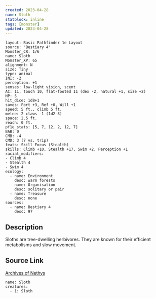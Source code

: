 ```yaml
---
created: 2023-04-28
name: Sloth
statblock: inline
tags: [monster]
updated: 2023-04-28
---
```

```statblock
layout: Basic Pathfinder 1e Layout
source: "Bestiary 4"
Monster_CR: 1/6
name: Sloth
Monster_XP: 65
alignment: N
size: Tiny
type: animal
INI: -2
perception: +1
senses: low-light vision, scent
AC: 11, touch 10, flat-footed 11 (dex -2, natural +1, size +2)
HP: 5
hit_dice: 1d8+1
saves: Fort +3, Ref +0, Will +1
speed: 5 ft., climb 5 ft.
melee: 2 claws -1 (1d2-3)
space: 2.5 ft.
reach: 0 ft.
pf1e_stats: [5, 7, 12, 2, 12, 7]
BAB: 0
CMB: -4
CMD: 3 (7 vs. trip)
feats: Skill Focus (Stealth)
skills: Climb +10, Stealth +17, Swim +2, Perception +1
racial_modifiers:
- Climb 4
- Stealth 4
- Swim 4
ecology:
  - name: Environment
    desc: warm forests
  - name: Organisation
    desc: solitary or pair
  - name: Treasure
    desc: none
sources:
  - name: Bestiary 4
    desc: 97
```
## Description
Sloths are tree-dwelling herbivores. They are known for their efficient metabolisms and slow movement.
## Source Link
[Archives of Nethys](https://aonprd.com/MonsterDisplay.aspx?ItemName=Sloth)
```encounter-table
name: Sloth
creatures:
  - 1: Sloth
```
